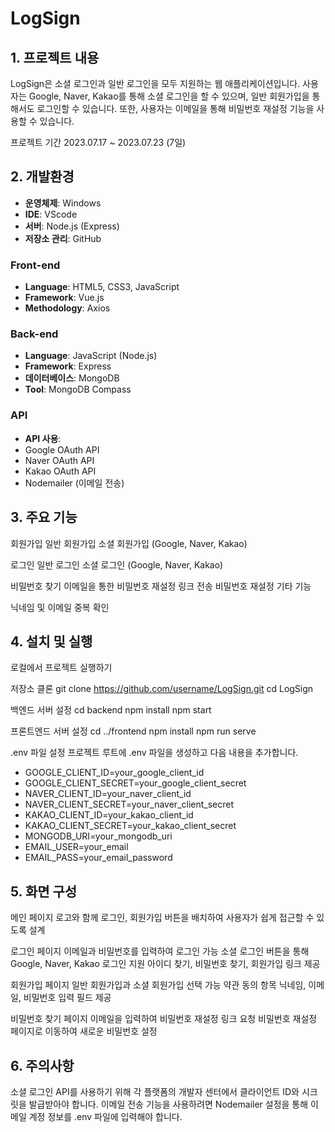 # LogSign

## 1. 프로젝트 내용
LogSign은 소셜 로그인과 일반 로그인을 모두 지원하는 웹 애플리케이션입니다. 사용자는 Google, Naver, Kakao를 통해 소셜 로그인을 할 수 있으며, 일반 회원가입을 통해서도 로그인할 수 있습니다. 또한, 사용자는 이메일을 통해 비밀번호 재설정 기능을 사용할 수 있습니다.

프로젝트 기간
2023.07.17 ~ 2023.07.23 (7일)

## 2. 개발환경
- **운영체제**: Windows
- **IDE**: VScode
- **서버**: Node.js (Express)
- **저장소 관리**: GitHub
  
### Front-end
- **Language**: HTML5, CSS3, JavaScript
- **Framework**: Vue.js
- **Methodology**: Axios
  
### Back-end
- **Language**: JavaScript (Node.js)
- **Framework**: Express
- **데이터베이스**: MongoDB
- **Tool**: MongoDB Compass
  
### API
- **API 사용**:
- Google OAuth API
- Naver OAuth API
- Kakao OAuth API
- Nodemailer (이메일 전송)

## 3. 주요 기능
회원가입
일반 회원가입
소셜 회원가입 (Google, Naver, Kakao)

로그인
일반 로그인
소셜 로그인 (Google, Naver, Kakao)

비밀번호 찾기
이메일을 통한 비밀번호 재설정 링크 전송
비밀번호 재설정
기타 기능

닉네임 및 이메일 중복 확인

## 4. 설치 및 실행
로컬에서 프로젝트 실행하기

저장소 클론
git clone https://github.com/username/LogSign.git
cd LogSign

백엔드 서버 설정
cd backend
npm install
npm start

프론트엔드 서버 설정
cd ../frontend
npm install
npm run serve

.env 파일 설정
프로젝트 루트에 .env 파일을 생성하고 다음 내용을 추가합니다.

- GOOGLE_CLIENT_ID=your_google_client_id
- GOOGLE_CLIENT_SECRET=your_google_client_secret
- NAVER_CLIENT_ID=your_naver_client_id
- NAVER_CLIENT_SECRET=your_naver_client_secret
- KAKAO_CLIENT_ID=your_kakao_client_id
- KAKAO_CLIENT_SECRET=your_kakao_client_secret
- MONGODB_URI=your_mongodb_uri
- EMAIL_USER=your_email
- EMAIL_PASS=your_email_password

## 5. 화면 구성
메인 페이지
로고와 함께 로그인, 회원가입 버튼을 배치하여 사용자가 쉽게 접근할 수 있도록 설계

로그인 페이지
이메일과 비밀번호를 입력하여 로그인 가능
소셜 로그인 버튼을 통해 Google, Naver, Kakao 로그인 지원
아이디 찾기, 비밀번호 찾기, 회원가입 링크 제공

회원가입 페이지
일반 회원가입과 소셜 회원가입 선택 가능
약관 동의 항목
닉네임, 이메일, 비밀번호 입력 필드 제공

비밀번호 찾기 페이지
이메일을 입력하여 비밀번호 재설정 링크 요청
비밀번호 재설정 페이지로 이동하여 새로운 비밀번호 설정

## 6. 주의사항
소셜 로그인 API를 사용하기 위해 각 플랫폼의 개발자 센터에서 클라이언트 ID와 시크릿을 발급받아야 합니다.
이메일 전송 기능을 사용하려면 Nodemailer 설정을 통해 이메일 계정 정보를 .env 파일에 입력해야 합니다.
